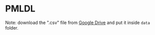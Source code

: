 # PMLDL

Note: download the ".csv" file from [Google Drive](https://drive.google.com/file/d/1S5utkUQuPEhpOHa7osUjKdCDXnynwHGP/view?usp=sharing) and put it inside `data` folder.
